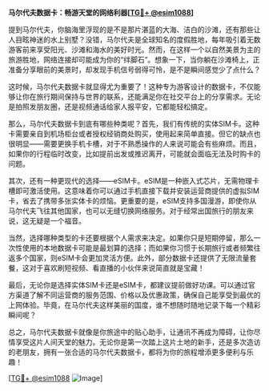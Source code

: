 **马尔代夫数据卡：畅游天堂的网络利器[[TG💪+ @esim1088](https://t.me/s/esim1088)]**

提到马尔代夫，你脑海里浮现的是不是那片湛蓝的大海、洁白的沙滩，还有那些让人目眩神迷的水上别墅？没错，马尔代夫是全球知名的度假胜地，每年吸引着无数游客前来享受阳光、沙滩和海水的美好时光。然而，在这样一个以自然美景为主的旅游胜地，网络连接却可能成为你的“绊脚石”。想象一下，当你躺在沙滩椅上，正准备分享眼前的美景时，却发现手机信号弱得可怜，是不是瞬间感觉少了点什么？

这时候，马尔代夫数据卡就显得尤为重要了！这种专为游客设计的数据卡，不仅能够让你在旅行期间保持与世界的联系，还能满足你在社交平台上的分享需求。无论是拍照发朋友圈，还是视频通话给家人报平安，它都能轻松搞定。

那么，马尔代夫数据卡到底有哪些种类呢？首先，我们有传统的实体SIM卡。这种卡需要亲自到机场柜台或者授权经销商处购买，使用起来简单直接。但它的缺点也很明显——需要更换手机卡槽，对于不熟悉操作的人来说可能会有些麻烦。而且，如果你的行程临时改变，比如提前出发或推迟离开，可能就会面临无法及时购卡的问题。

其次，还有一种更现代的选择——eSIM卡。eSIM是一种嵌入式芯片，无需物理卡槽即可激活使用。这意味着你可以通过手机直接下载并安装运营商提供的虚拟SIM卡，省去了携带多张实体卡的烦恼。更重要的是，eSIM支持多国漫游，即使你从马尔代夫飞往其他国家，也可以无缝切换网络服务。对于经常出国旅行的朋友来说，这无疑是一个福音。

当然，选择哪种类型的卡还要根据个人需求来决定。如果你只是短期停留，那么一次性使用的本地数据卡可能是最划算的选择；而如果你习惯于长期旅行或者频繁往返多个国家，则eSIM卡会更加灵活方便。此外，部分数据卡还提供了无限流量套餐，这对于喜欢刷短视频、看直播的小伙伴来说简直就是宝藏！

最后，无论你是选择实体SIM卡还是eSIM卡，都建议提前做好功课。可以通过官方渠道了解不同运营商的服务范围、价格以及优惠政策，确保自己能享受到最优的上网体验。毕竟，在马尔代夫这样美丽的国度，谁不想随时随地记录下每一个精彩瞬间呢？

总之，马尔代夫数据卡就像是你旅途中的贴心助手，让通讯不再成为障碍，让你尽情享受这片人间天堂的魅力。无论你是第一次踏上这片土地的新手，还是多次造访的老朋友，拥有一张合适的马尔代夫数据卡，都将为你的旅程增添更多便利与乐趣！

[[TG💪+ @esim1088](https://t.me/s/esim1088) ![Image](https://i.postimg.cc/4NQfJmqS/Snipaste-2025-05-13-00-14-12.png)]